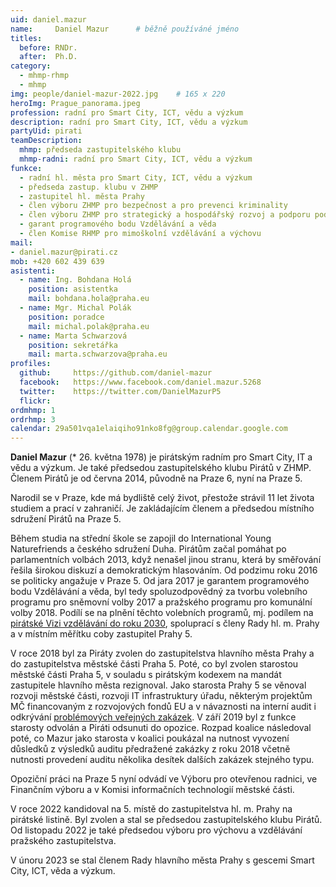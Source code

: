 ```yaml
---
uid: daniel.mazur
name:     Daniel Mazur  	# běžně používáné jméno
titles:
  before: RNDr. 
  after:  Ph.D.
category:                 	
  - mhmp-rhmp
  - mhmp
img: people/daniel-mazur-2022.jpg    # 165 x 220
heroImg: Prague_panorama.jpeg
profession: radní pro Smart City, ICT, vědu a výzkum
description: radní pro Smart City, ICT, vědu a výzkum
partyUid: pirati
teamDescription:
  mhmp: předseda zastupitelského klubu
  mhmp-radni: radní pro Smart City, ICT, vědu a výzkum
funkce:
  - radní hl. města pro Smart City, ICT, vědu a výzkum
  - předseda zastup. klubu v ZHMP
  - zastupitel hl. města Prahy
  - člen výboru ZHMP pro bezpečnost a pro prevenci kriminality
  - člen výboru ZHMP pro strategický a hospodářský rozvoj a podporu podnikání a inovací
  - garant programového bodu Vzdělávání a věda
  - člen Komise RHMP pro mimoškolní vzdělávání a výchovu
mail:
- daniel.mazur@pirati.cz
mob: +420 602 439 639
asistenti:
  - name: Ing. Bohdana Holá
    position: asistentka
    mail: bohdana.hola@praha.eu
  - name: Mgr. Michal Polák
    position: poradce
    mail: michal.polak@praha.eu
  - name: Marta Schwarzová
    position: sekretářka
    mail: marta.schwarzova@praha.eu
profiles:
  github:     https://github.com/daniel-mazur
  facebook:   https://www.facebook.com/daniel.mazur.5268
  twitter:    https://twitter.com/DanielMazurP5
  flickr:
ordmhmp: 1
ordrhmp: 3
calendar: 29a501vqa1elaiqiho91nko8fg@group.calendar.google.com
---
```


**Daniel Mazur** (* 26. května 1978) je pirátským radním pro Smart City, IT a vědu a výzkum. Je také předsedou zastupitelského klubu Pirátů v ZHMP. Členem Pirátů je od června 2014, původně na Praze 6, nyní na Praze 5. 

Narodil se v Praze, kde má bydliště celý život, přestože strávil 11 let života studiem a prací v zahraničí. Je zakládajícím členem a předsedou místního sdružení Pirátů na Praze 5.

Během studia na střední škole se zapojil do International Young Naturefriends a českého sdružení Duha. Pirátům začal pomáhat po parlamentních volbách 2013, když nenašel jinou stranu, která by směřování řešila širokou diskuzí a demokratickým hlasováním. Od podzimu roku 2016 se politicky angažuje v Praze 5. Od jara 2017 je garantem programového bodu Vzdělávání a věda, byl tedy spoluzodpovědný za tvorbu volebního programu pro sněmovní volby 2017 a pražského programu pro komunální volby 2018. Podílí se na plnění těchto volebních programů, mj. podílem na [pirátské Vizi vzdělávání do roku 2030](https://vzdelavani2030.cz/), spoluprací s členy Rady hl. m. Prahy a v místním měřítku coby zastupitel Prahy 5.

V roce 2018 byl za Piráty zvolen do zastupitelstva hlavního města Prahy a do zastupitelstva městské části Praha 5. Poté, co byl zvolen starostou městské části Praha 5, v souladu s pirátským kodexem na mandát zastupitele hlavního města rezignoval. Jako starosta Prahy 5 se věnoval rozvoji městské části, rozvoji IT infrastruktury úřadu, některým projektům MČ financovaným z rozvojových fondů EU a v návaznosti na interní audit i odkrývání [problémových veřejných zakázek](https://praha.pirati.cz/mazur-odvolani.html). V září 2019 byl z funkce starosty odvolán a Piráti odsunuti do opozice. Rozpad koalice následoval poté, co Mazur jako starosta v koalici poukázal na nutnost vyvození důsledků z výsledků auditu předražené zakázky z roku 2018 včetně nutnosti provedení auditu několika desítek dalších zakázek stejného typu. 

Opoziční práci na Praze 5 nyní odvádí ve Výboru pro otevřenou radnici, ve Finančním výboru a v Komisi informačních technologií městské části.

V roce 2022 kandidoval na 5. místě do zastupitelstva hl. m. Prahy na pirátské listině. Byl zvolen a stal se předsedou zastupitelského klubu Pirátů. Od listopadu 2022 je také předsedou výboru pro výchovu a vzdělávání pražského zastupitelstva.

V únoru 2023 se stal členem Rady hlavního města Prahy s gescemi Smart City, ICT, věda a výzkum.
